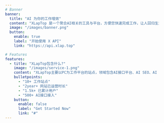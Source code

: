 ```yaml
---
# Banner
banner:
  title: "AI 为你的工作增效"
  content: "XLapTop 是一个聚合AI相关的工具与平台，方便您快速完成工作，让人回归生活本身。"
  image: "/images/banner.png"
  button:
    enable: true
    label: "开始使用 X API"
    link: "https://api.xlap.top"

# Features
features:
  - title: "XLapTop包含什么?"
    image: "/images/service-1.png"
    content: "XLapTop主要以PC为工作平台的站点，领域包含AI接口平台、AI SEO、AI 导航、AI Agent、工作流、各种文生图、图生视频、文生音乐等日常工作需求"
    bulletpoints:
      - "10+ 工作站点"
      - "2year+ 网站已运营时长"
      - "1.5k+ 已累计用户"
      - "500+ AI接口接入"
    button:
      enable: false
      label: "Get Started Now"
      link: "#"
---
```

